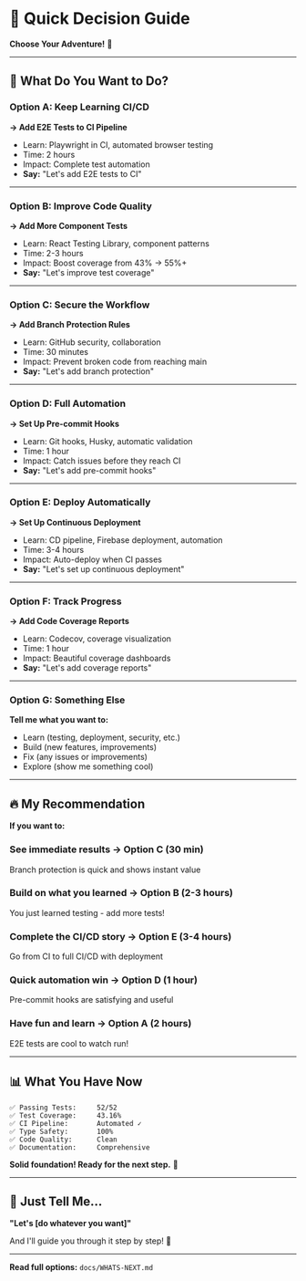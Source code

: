 # 🎯 Quick Decision Guide

**Choose Your Adventure!** 🚀

---

## 🤔 What Do You Want to Do?

### **Option A: Keep Learning CI/CD** 
**→ Add E2E Tests to CI Pipeline**
- Learn: Playwright in CI, automated browser testing
- Time: 2 hours
- Impact: Complete test automation
- **Say:** "Let's add E2E tests to CI"

---

### **Option B: Improve Code Quality**
**→ Add More Component Tests**
- Learn: React Testing Library, component patterns
- Time: 2-3 hours
- Impact: Boost coverage from 43% → 55%+
- **Say:** "Let's improve test coverage"

---

### **Option C: Secure the Workflow**
**→ Add Branch Protection Rules**
- Learn: GitHub security, collaboration
- Time: 30 minutes
- Impact: Prevent broken code from reaching main
- **Say:** "Let's add branch protection"

---

### **Option D: Full Automation**
**→ Set Up Pre-commit Hooks**
- Learn: Git hooks, Husky, automatic validation
- Time: 1 hour
- Impact: Catch issues before they reach CI
- **Say:** "Let's add pre-commit hooks"

---

### **Option E: Deploy Automatically**
**→ Set Up Continuous Deployment**
- Learn: CD pipeline, Firebase deployment, automation
- Time: 3-4 hours
- Impact: Auto-deploy when CI passes
- **Say:** "Let's set up continuous deployment"

---

### **Option F: Track Progress**
**→ Add Code Coverage Reports**
- Learn: Codecov, coverage visualization
- Time: 1 hour
- Impact: Beautiful coverage dashboards
- **Say:** "Let's add coverage reports"

---

### **Option G: Something Else**
**Tell me what you want to:**
- Learn (testing, deployment, security, etc.)
- Build (new features, improvements)
- Fix (any issues or improvements)
- Explore (show me something cool)

---

## 🔥 My Recommendation

**If you want to:**

### **See immediate results** → Option C (30 min)
Branch protection is quick and shows instant value

### **Build on what you learned** → Option B (2-3 hours)
You just learned testing - add more tests!

### **Complete the CI/CD story** → Option E (3-4 hours)
Go from CI to full CI/CD with deployment

### **Quick automation win** → Option D (1 hour)
Pre-commit hooks are satisfying and useful

### **Have fun and learn** → Option A (2 hours)
E2E tests are cool to watch run!

---

## 📊 What You Have Now

```
✅ Passing Tests:     52/52
✅ Test Coverage:     43.16%
✅ CI Pipeline:       Automated ✓
✅ Type Safety:       100%
✅ Code Quality:      Clean
✅ Documentation:     Comprehensive
```

**Solid foundation! Ready for the next step.** 🎉

---

## 💬 Just Tell Me...

**"Let's [do whatever you want]"**

And I'll guide you through it step by step! 🚀

---

**Read full options:** `docs/WHATS-NEXT.md`
